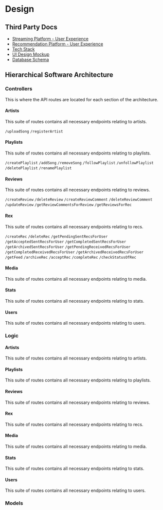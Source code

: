 # Design
## Third Party Docs
- [Streaming Platform - User Experience](https://www.canva.com/design/DAGPlP_FNFE/vWbdvy-5S9RQOkFI6-t70A/edit?ui=eyJEIjp7IlQiOnsiQSI6IlBCNkJQMkpZTHJYTERKbDcifX19)
- [Recommendation Platform - User Experience](https://www.canva.com/design/DAGPlP_FNFE/vWbdvy-5S9RQOkFI6-t70A/edit?ui=eyJEIjp7IlQiOnsiQSI6IlBCNkJQMkpZTHJYTERKbDcifX19)
- [Tech Stack](https://www.canva.com/design/DAGPlP_FNFE/vWbdvy-5S9RQOkFI6-t70A/edit?utm_content=DAGPlP_FNFE&utm_campaign=designshare&utm_medium=link2&utm_source=sharebutton)
- [UI Design Mockup](https://www.figma.com/design/mHJN72475lnQldMkDJDw3m/Rex?node-id=0-1&t=bq68f3SmkWenZ1fq-1)
- [Database Schema](https://dbdiagram.io/d/Rex-66d51f08eef7e08f0e604e45)

## Hierarchical Software Architecture

### Controllers

This is where the API routes are located for each section of the architecture.

#### Artists

This suite of routes contains all necessary endpoints relating to artists.

`/uploadSong`
`/registerArtist`

#### Playlists

This suite of routes contains all necessary endpoints relating to playlists.

`/createPlaylist`
`/addSong`
`/removeSong`
`/followPlaylist`
`/unfollowPlaylist`
`/deletePlaylist`
`/renamePlaylist`

#### Reviews

This suite of routes contains all necessary endpoints relating to reviews.

`/createReview`
`/deleteReview`
`/createReviewComment`
`/deleteReviewComment`
`/updateReview`
`/getReviewCommentsForReview`
`/getReviewsForRec`

#### Rex

This suite of routes contains all necessary endpoints relating to recs.

`/createRec`
`/deleteRec`
`/getPendingSentRecsForUser`
`/getAcceptedSentRecsForUser`
`/getCompletedSentRecsForUser`
`/getArchivedSentRecsForUser`
`/getPendingReceivedRecsForUser`
`/getCompletedReceivedRecsForUser`
`/getArchivedReceivedRecsForUser`
`/getFeed`
`/archiveRec`
`/acceptRec`
`/completeRec`
`/checkStatusOfRec`

#### Media

This suite of routes contains all necessary endpoints relating to media.

#### Stats

This suite of routes contains all necessary endpoints relating to stats.

#### Users

This suite of routes contains all necessary endpoints relating to users.

### Logic

#### Artists

This suite of routes contains all necessary endpoints relating to artists.

#### Playlists

This suite of routes contains all necessary endpoints relating to playlists.

#### Reviews

This suite of routes contains all necessary endpoints relating to reviews.

#### Rex

This suite of routes contains all necessary endpoints relating to recs.

#### Media

This suite of routes contains all necessary endpoints relating to media.

#### Stats

This suite of routes contains all necessary endpoints relating to stats.

#### Users

This suite of routes contains all necessary endpoints relating to users.

### Models
